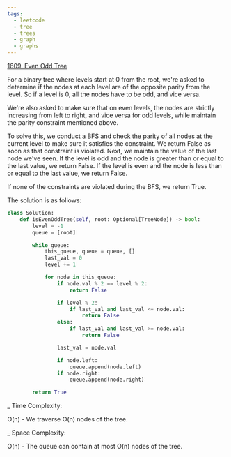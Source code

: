 ```yaml
---
tags:
  - leetcode
  - tree
  - trees
  - graph
  - graphs
---
```


<a href="https://leetcode.com/problems/even-odd-tree/">1609. Even Odd Tree</a>

For a binary tree where levels start at 0 from the root, we're asked to
determine if the nodes at each level are of the opposite parity from the level.
So if a level is 0, all the nodes have to be odd, and vice versa.

We're also asked to make sure that on even levels, the nodes are strictly
increasing from left to right, and vice versa for odd levels, while maintain the
parity constraint mentioned above.

To solve this, we conduct a BFS and check the parity of all nodes at the current
level to make sure it satisfies the constraint. We return False as soon as that
constraint is violated. Next, we maintain the value of the last node we've seen.
If the level is odd and the node is greater than or equal to the last value, we
return False. If the level is even and the node is less than or equal to the
last value, we return False.

If none of the constraints are violated during the BFS, we return True.

The solution is as follows:

```python
class Solution:
    def isEvenOddTree(self, root: Optional[TreeNode]) -> bool:
        level = -1
        queue = [root]

        while queue:
            this_queue, queue = queue, []
            last_val = 0
            level += 1

            for node in this_queue:
                if node.val % 2 == level % 2:
                    return False

                if level % 2:
                    if last_val and last_val <= node.val:
                        return False
                else:
                    if last_val and last_val >= node.val:
                        return False

                last_val = node.val

                if node.left:
                    queue.append(node.left)
                if node.right:
                    queue.append(node.right)

        return True
```

\_ Time Complexity:

O(n) - We traverse O(n) nodes of the tree.

\_ Space Complexity:

O(n) - The queue can contain at most O(n) nodes of the tree.
